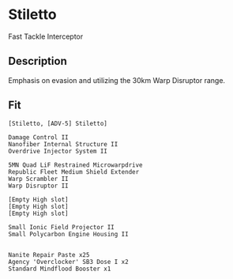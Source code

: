 # Stiletto

Fast Tackle Interceptor


## Description

Emphasis on evasion and utilizing the 30km Warp Disruptor range.

## Fit

```
[Stiletto, [ADV-5] Stiletto]

Damage Control II
Nanofiber Internal Structure II
Overdrive Injector System II

5MN Quad LiF Restrained Microwarpdrive
Republic Fleet Medium Shield Extender
Warp Scrambler II
Warp Disruptor II

[Empty High slot]
[Empty High slot]
[Empty High slot]

Small Ionic Field Projector II
Small Polycarbon Engine Housing II


Nanite Repair Paste x25
Agency 'Overclocker' SB3 Dose I x2
Standard Mindflood Booster x1
```
